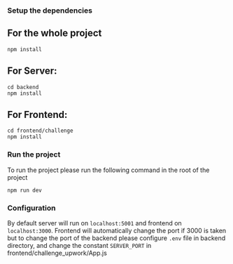### Setup the dependencies
## For the whole project
```
npm install
```

## For Server:
```
cd backend
npm install
```

## For Frontend:
```
cd frontend/challenge
npm install
```


### Run the project
To run the project please run the following command in the root of the
project
```
npm run dev
```

### Configuration
By default server will run on ```localhost:5001``` and frontend on 
```localhost:3000```. 
Frontend will automatically change the port if 3000 is taken but to
change the port of the backend please configure ```.env``` file in
backend directory, and change the constant ```SERVER_PORT``` in
frontend/challenge_upwork/App.js
